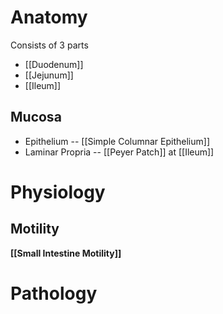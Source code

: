 # Anatomy
Consists of 3 parts
- [[Duodenum]]
- [[Jejunum]]
- [[Ileum]]

## Mucosa
- Epithelium -- [[Simple Columnar Epithelium]]
- Laminar Propria -- [[Peyer Patch]] at [[Ileum]]

# Physiology
## Motility
**[[Small Intestine Motility]]**

# Pathology